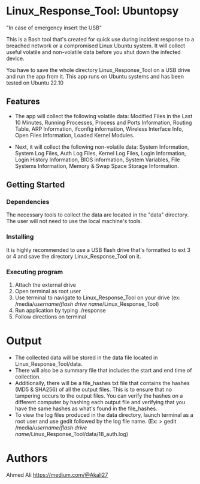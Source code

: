 # Linux_Response_Tool: Ubuntopsy

"In case of emergency insert the USB"

This is a Bash tool that's created for quick use during incident response to a breached network or a compromised Linux Ubuntu system. It will collect useful volatile and non-volatile data before you shut down the infected device.

You have to save the whole directory Linux_Response_Tool on a USB drive and run the app from it. This app runs on Ubuntu systems and has been tested on Ubuntu 22.10

## Features

- The app will collect the following volatile data: 
Modified Files in the Last 10 Minutes, Running Processes, Process and Ports Information, Routing Table, ARP Information, ifconfig information,  Wireless Interface Info, Open Files Information, Loaded Kernel Modules. 

- Next, it will collect the following non-volatile data: 
System Information, System Log Files, Auth Log Files, Kernel Log Files, Login Information, Login History Information, BIOS information, System Variables, File Systems Information, Memory & Swap Space Storage Information. 

## Getting Started

### Dependencies
The necessary tools to collect the data are located in the "data" directory. The user will not need to use the local machine's tools. 

### Installing
It is highly recommended to use a USB flash drive that's formatted to ext 3 or 4 and save the directory Linux_Response_Tool on it. 

### Executing program

1) Attach the external drive 
2) Open terminal as root user
3) Use terminal to navigate to Linux_Response_Tool on your drive (ex: /media/*username*/*flash drive name*/Linux_Response_Tool)
4) Run application by typing ./response
5) Follow directions on terminal 

# Output
- The collected data will be stored in the data file located in Linux_Response_Tool/data.
- There will also be a summary file that includes the start and end time of collection. 
- Additionally, there will be a file_hashes txt file that contains the hashes (MD5 & SHA256) of all the output files. This is to ensure that no tampering occurs to the output files. You can verify the hashes on a different computer by hashing each output file and verifying that you have the same hashes as what's found in the file_hashes. 
- To view the log files produced in the data directory, launch terminal as a root user and use gedit followed by the log file name. 
(Ex: > gedit /media/*username*/*flash drive name*/Linux_Response_Tool/data/18_auth.log)

# Authors
Ahmed Ali
https://medium.com/@Akali27

